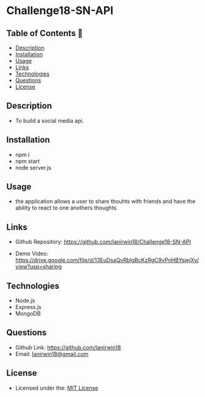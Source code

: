 # Challenge18-SN-API

## Table of Contents 📑

- [Description](#description)
- [Installation](#installation)
- [Usage](#usage)
- [Links](#links)
- [Technologies](#technologies)
- [Questions](#questions)
- [License](#license)

## Description

- To build a social media api.

## Installation

- npm i
- npm start
- node server.js

## Usage

- the application allows a user to share thouhts with friends and have the ability to react to one anothers thoughts.

## Links

- Github Repository: https://github.com/Ianirwin18/Challenge18-SN-API

- Demo Video: https://drive.google.com/file/d/13EuDsaQvRblgBcKzRgC9vPnHBYsjejXy/view?usp=sharing

## Technologies

- Node.js
- Express.js
- MongoDB

## Questions

- Github Link: https://github.com/Ianirwin18
- Email: Ianirwin18@gmail.com

## License

- Licensed under the: [MIT License](https://opensource.org/licenses/MIT)

